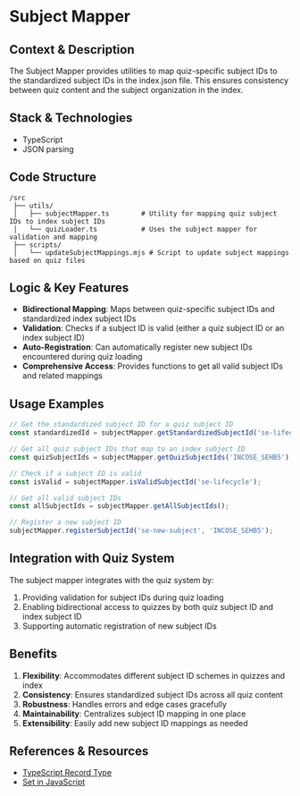 # Subject Mapper

## Context & Description
The Subject Mapper provides utilities to map quiz-specific subject IDs to the standardized subject IDs in the index.json file. This ensures consistency between quiz content and the subject organization in the index.

## Stack & Technologies
- TypeScript
- JSON parsing

## Code Structure
```
/src
 ├── utils/
 │   ├── subjectMapper.ts        # Utility for mapping quiz subject IDs to index subject IDs
 │   └── quizLoader.ts           # Uses the subject mapper for validation and mapping
 ├── scripts/
 │   └── updateSubjectMappings.mjs # Script to update subject mappings based on quiz files
```

## Logic & Key Features
- **Bidirectional Mapping**: Maps between quiz-specific subject IDs and standardized index subject IDs
- **Validation**: Checks if a subject ID is valid (either a quiz subject ID or an index subject ID)
- **Auto-Registration**: Can automatically register new subject IDs encountered during quiz loading
- **Comprehensive Access**: Provides functions to get all valid subject IDs and related mappings

## Usage Examples
```typescript
// Get the standardized subject ID for a quiz subject ID
const standardizedId = subjectMapper.getStandardizedSubjectId('se-lifecycle');

// Get all quiz subject IDs that map to an index subject ID
const quizSubjectIds = subjectMapper.getQuizSubjectIds('INCOSE_SEHB5');

// Check if a subject ID is valid
const isValid = subjectMapper.isValidSubjectId('se-lifecycle');

// Get all valid subject IDs
const allSubjectIds = subjectMapper.getAllSubjectIds();

// Register a new subject ID
subjectMapper.registerSubjectId('se-new-subject', 'INCOSE_SEHB5');
```

## Integration with Quiz System
The subject mapper integrates with the quiz system by:
1. Providing validation for subject IDs during quiz loading
2. Enabling bidirectional access to quizzes by both quiz subject ID and index subject ID
3. Supporting automatic registration of new subject IDs

## Benefits
1. **Flexibility**: Accommodates different subject ID schemes in quizzes and index
2. **Consistency**: Ensures standardized subject IDs across all quiz content
3. **Robustness**: Handles errors and edge cases gracefully
4. **Maintainability**: Centralizes subject ID mapping in one place
5. **Extensibility**: Easily add new subject ID mappings as needed

## References & Resources
- [TypeScript Record Type](https://www.typescriptlang.org/docs/handbook/utility-types.html#recordkeys-type)
- [Set in JavaScript](https://developer.mozilla.org/en-US/docs/Web/JavaScript/Reference/Global_Objects/Set) 
